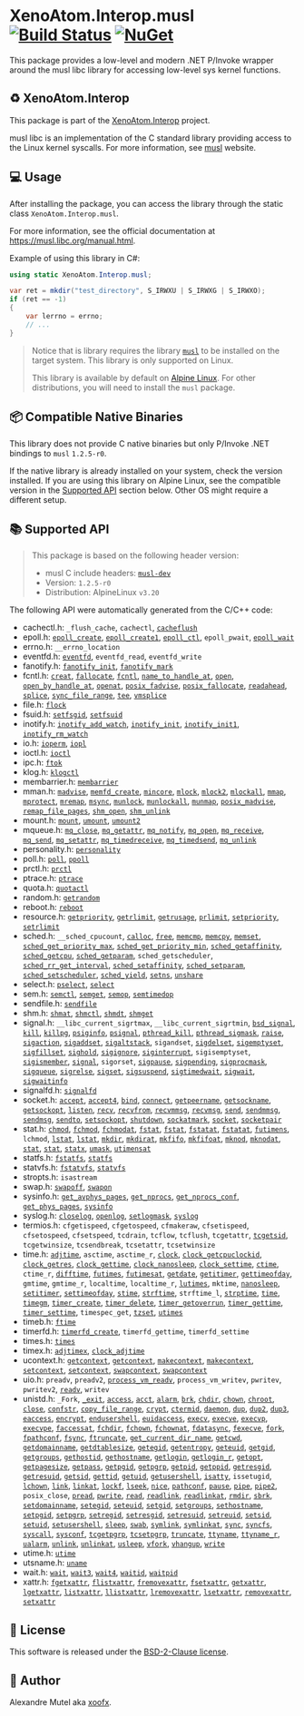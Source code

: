 # XenoAtom.Interop.musl [![Build Status](https://github.com/XenoAtom/XenoAtom.Interop/actions/workflows/ci_build_musl.yml/badge.svg)](https://github.com/XenoAtom/XenoAtom.Interop/actions/workflows/ci_build_musl.yml) [![NuGet](https://img.shields.io/nuget/v/XenoAtom.Interop.musl.svg)](https://www.nuget.org/packages/XenoAtom.Interop.musl/)

This package provides a low-level and modern .NET P/Invoke wrapper around the musl libc library for accessing low-level sys kernel functions.

## ♻️ XenoAtom.Interop

This package is part of the [XenoAtom.Interop](https://github.com/XenoAtom/XenoAtom.Interop) project.

musl libc is an implementation of the C standard library providing access to the Linux kernel syscalls. For more information, see [musl](https://musl.libc.org/) website.
## 💻 Usage

After installing the package, you can access the library through the static class `XenoAtom.Interop.musl`.

For more information, see the official documentation at https://musl.libc.org/manual.html.

Example of using this library in C#:

```csharp
using static XenoAtom.Interop.musl;

var ret = mkdir("test_directory", S_IRWXU | S_IRWXG | S_IRWXO);
if (ret == -1)
{
    var lerrno = errno;
    // ...
}
```
> Notice that is library requires the library [`musl`](https://musl.libc.org/) to be installed on the target system. This library is only supported on Linux.
>
> This library is available by default on [Alpine Linux](https://www.alpinelinux.org/). For other distributions, you will need to install the `musl` package.
## 📦 Compatible Native Binaries

This library does not provide C native binaries but only P/Invoke .NET bindings to `musl` `1.2.5-r0`.

If the native library is already installed on your system, check the version installed. If you are using this library on Alpine Linux, see the compatible version in the [Supported API](#supported-api) section below.
Other OS might require a different setup.


## 📚 Supported API

> This package is based on the following header version:
> 
> - musl C include headers: [`musl-dev`](https://pkgs.alpinelinux.org/package/v3.20/main/x86_64/musl-dev)
> - Version: `1.2.5-r0`
> - Distribution: AlpineLinux `v3.20`

The following API were automatically generated from the C/C++ code:

- cachectl.h: `_flush_cache`, `cachectl`, [`cacheflush`](https://man7.org/linux/man-pages/man2/cacheflush.2.html)
- epoll.h: [`epoll_create`](https://man7.org/linux/man-pages/man2/epoll_create.2.html), [`epoll_create1`](https://man7.org/linux/man-pages/man2/epoll_create.2.html), [`epoll_ctl`](https://man7.org/linux/man-pages/man2/epoll_ctl.2.html), `epoll_pwait`, [`epoll_wait`](https://man7.org/linux/man-pages/man2/epoll_wait.2.html)
- errno.h: `__errno_location`
- eventfd.h: [`eventfd`](https://man7.org/linux/man-pages/man2/eventfd.2.html), `eventfd_read`, `eventfd_write`
- fanotify.h: [`fanotify_init`](https://man7.org/linux/man-pages/man2/fanotify_init.2.html), [`fanotify_mark`](https://man7.org/linux/man-pages/man2/fanotify_mark.2.html)
- fcntl.h: [`creat`](https://man7.org/linux/man-pages/man2/open.2.html), [`fallocate`](https://man7.org/linux/man-pages/man2/fallocate.2.html), [`fcntl`](https://man7.org/linux/man-pages/man2/fcntl.2.html), [`name_to_handle_at`](https://man7.org/linux/man-pages/man2/open_by_handle_at.2.html), [`open`](https://man7.org/linux/man-pages/man2/open.2.html), [`open_by_handle_at`](https://man7.org/linux/man-pages/man2/open_by_handle_at.2.html), [`openat`](https://man7.org/linux/man-pages/man2/open.2.html), [`posix_fadvise`](https://man7.org/linux/man-pages/man2/posix_fadvise.2.html), [`posix_fallocate`](https://man7.org/linux/man-pages/man3/posix_fallocate.3.html), [`readahead`](https://man7.org/linux/man-pages/man2/readahead.2.html), [`splice`](https://man7.org/linux/man-pages/man2/splice.2.html), [`sync_file_range`](https://man7.org/linux/man-pages/man2/sync_file_range.2.html), [`tee`](https://man7.org/linux/man-pages/man2/tee.2.html), [`vmsplice`](https://man7.org/linux/man-pages/man2/vmsplice.2.html)
- file.h: [`flock`](https://man7.org/linux/man-pages/man2/flock.2.html)
- fsuid.h: [`setfsgid`](https://man7.org/linux/man-pages/man2/setfsgid.2.html), [`setfsuid`](https://man7.org/linux/man-pages/man2/setfsuid.2.html)
- inotify.h: [`inotify_add_watch`](https://man7.org/linux/man-pages/man2/inotify_add_watch.2.html), [`inotify_init`](https://man7.org/linux/man-pages/man2/inotify_init.2.html), [`inotify_init1`](https://man7.org/linux/man-pages/man2/inotify_init.2.html), [`inotify_rm_watch`](https://man7.org/linux/man-pages/man2/inotify_rm_watch.2.html)
- io.h: [`ioperm`](https://man7.org/linux/man-pages/man2/ioperm.2.html), [`iopl`](https://man7.org/linux/man-pages/man2/iopl.2.html)
- ioctl.h: [`ioctl`](https://man7.org/linux/man-pages/man2/ioctl.2.html)
- ipc.h: [`ftok`](https://man7.org/linux/man-pages/man3/ftok.3.html)
- klog.h: [`klogctl`](https://man7.org/linux/man-pages/man2/syslog.2.html)
- membarrier.h: [`membarrier`](https://man7.org/linux/man-pages/man2/membarrier.2.html)
- mman.h: [`madvise`](https://man7.org/linux/man-pages/man2/madvise.2.html), [`memfd_create`](https://man7.org/linux/man-pages/man2/memfd_create.2.html), [`mincore`](https://man7.org/linux/man-pages/man2/mincore.2.html), [`mlock`](https://man7.org/linux/man-pages/man2/mlock.2.html), [`mlock2`](https://man7.org/linux/man-pages/man2/mlock.2.html), [`mlockall`](https://man7.org/linux/man-pages/man2/mlock.2.html), [`mmap`](https://man7.org/linux/man-pages/man2/mmap.2.html), [`mprotect`](https://man7.org/linux/man-pages/man2/mprotect.2.html), [`mremap`](https://man7.org/linux/man-pages/man2/mremap.2.html), [`msync`](https://man7.org/linux/man-pages/man2/msync.2.html), [`munlock`](https://man7.org/linux/man-pages/man2/mlock.2.html), [`munlockall`](https://man7.org/linux/man-pages/man2/mlock.2.html), [`munmap`](https://man7.org/linux/man-pages/man2/mmap.2.html), [`posix_madvise`](https://man7.org/linux/man-pages/man3/posix_madvise.3.html), [`remap_file_pages`](https://man7.org/linux/man-pages/man2/remap_file_pages.2.html), [`shm_open`](https://man7.org/linux/man-pages/man3/shm_open.3.html), [`shm_unlink`](https://man7.org/linux/man-pages/man3/shm_open.3.html)
- mount.h: [`mount`](https://man7.org/linux/man-pages/man2/mount.2.html), [`umount`](https://man7.org/linux/man-pages/man2/umount.2.html), [`umount2`](https://man7.org/linux/man-pages/man2/umount.2.html)
- mqueue.h: [`mq_close`](https://man7.org/linux/man-pages/man3/mq_close.3.html), [`mq_getattr`](https://man7.org/linux/man-pages/man3/mq_getattr.3.html), [`mq_notify`](https://man7.org/linux/man-pages/man3/mq_notify.3.html), [`mq_open`](https://man7.org/linux/man-pages/man3/mq_open.3.html), [`mq_receive`](https://man7.org/linux/man-pages/man3/mq_receive.3.html), [`mq_send`](https://man7.org/linux/man-pages/man3/mq_send.3.html), [`mq_setattr`](https://man7.org/linux/man-pages/man3/mq_getattr.3.html), [`mq_timedreceive`](https://man7.org/linux/man-pages/man3/mq_receive.3.html), [`mq_timedsend`](https://man7.org/linux/man-pages/man3/mq_send.3.html), [`mq_unlink`](https://man7.org/linux/man-pages/man3/mq_unlink.3.html)
- personality.h: [`personality`](https://man7.org/linux/man-pages/man2/personality.2.html)
- poll.h: [`poll`](https://man7.org/linux/man-pages/man2/poll.2.html), [`ppoll`](https://man7.org/linux/man-pages/man2/poll.2.html)
- prctl.h: [`prctl`](https://man7.org/linux/man-pages/man2/prctl.2.html)
- ptrace.h: [`ptrace`](https://man7.org/linux/man-pages/man2/ptrace.2.html)
- quota.h: [`quotactl`](https://man7.org/linux/man-pages/man2/quotactl.2.html)
- random.h: [`getrandom`](https://man7.org/linux/man-pages/man2/getrandom.2.html)
- reboot.h: [`reboot`](https://man7.org/linux/man-pages/man2/reboot.2.html)
- resource.h: [`getpriority`](https://man7.org/linux/man-pages/man2/getpriority.2.html), [`getrlimit`](https://man7.org/linux/man-pages/man2/getrlimit.2.html), [`getrusage`](https://man7.org/linux/man-pages/man2/getrusage.2.html), [`prlimit`](https://man7.org/linux/man-pages/man2/getrlimit.2.html), [`setpriority`](https://man7.org/linux/man-pages/man2/getpriority.2.html), [`setrlimit`](https://man7.org/linux/man-pages/man2/getrlimit.2.html)
- sched.h: `__sched_cpucount`, [`calloc`](https://man7.org/linux/man-pages/man3/malloc.3.html), [`free`](https://man7.org/linux/man-pages/man3/malloc.3.html), [`memcmp`](https://man7.org/linux/man-pages/man3/memcmp.3.html), [`memcpy`](https://man7.org/linux/man-pages/man3/memcpy.3.html), [`memset`](https://man7.org/linux/man-pages/man3/memset.3.html), [`sched_get_priority_max`](https://man7.org/linux/man-pages/man2/sched_get_priority_max.2.html), [`sched_get_priority_min`](https://man7.org/linux/man-pages/man2/sched_get_priority_max.2.html), [`sched_getaffinity`](https://man7.org/linux/man-pages/man2/sched_setaffinity.2.html), [`sched_getcpu`](https://man7.org/linux/man-pages/man3/sched_getcpu.3.html), [`sched_getparam`](https://man7.org/linux/man-pages/man2/sched_setparam.2.html), `sched_getscheduler`, [`sched_rr_get_interval`](https://man7.org/linux/man-pages/man2/sched_rr_get_interval.2.html), [`sched_setaffinity`](https://man7.org/linux/man-pages/man2/sched_setaffinity.2.html), [`sched_setparam`](https://man7.org/linux/man-pages/man2/sched_setparam.2.html), [`sched_setscheduler`](https://man7.org/linux/man-pages/man2/sched_setscheduler.2.html), [`sched_yield`](https://man7.org/linux/man-pages/man2/sched_yield.2.html), [`setns`](https://man7.org/linux/man-pages/man2/setns.2.html), [`unshare`](https://man7.org/linux/man-pages/man2/unshare.2.html)
- select.h: [`pselect`](https://man7.org/linux/man-pages/man2/select_tut.2.html), [`select`](https://man7.org/linux/man-pages/man2/select_tut.2.html)
- sem.h: [`semctl`](https://man7.org/linux/man-pages/man2/semctl.2.html), [`semget`](https://man7.org/linux/man-pages/man2/semget.2.html), [`semop`](https://man7.org/linux/man-pages/man2/semop.2.html), [`semtimedop`](https://man7.org/linux/man-pages/man2/semop.2.html)
- sendfile.h: [`sendfile`](https://man7.org/linux/man-pages/man2/sendfile.2.html)
- shm.h: [`shmat`](https://man7.org/linux/man-pages/man2/shmop.2.html), [`shmctl`](https://man7.org/linux/man-pages/man2/shmctl.2.html), [`shmdt`](https://man7.org/linux/man-pages/man2/shmop.2.html), [`shmget`](https://man7.org/linux/man-pages/man2/shmget.2.html)
- signal.h: `__libc_current_sigrtmax`, `__libc_current_sigrtmin`, [`bsd_signal`](https://man7.org/linux/man-pages/man3/bsd_signal.3.html), [`kill`](https://man7.org/linux/man-pages/man2/kill.2.html), [`killpg`](https://man7.org/linux/man-pages/man3/killpg.3.html), [`psiginfo`](https://man7.org/linux/man-pages/man3/psignal.3.html), [`psignal`](https://man7.org/linux/man-pages/man3/psignal.3.html), [`pthread_kill`](https://man7.org/linux/man-pages/man3/pthread_kill.3.html), [`pthread_sigmask`](https://man7.org/linux/man-pages/man3/pthread_sigmask.3.html), [`raise`](https://man7.org/linux/man-pages/man3/raise.3.html), [`sigaction`](https://man7.org/linux/man-pages/man2/sigaction.2.html), [`sigaddset`](https://man7.org/linux/man-pages/man3/sigsetops.3.html), [`sigaltstack`](https://man7.org/linux/man-pages/man2/sigaltstack.2.html), `sigandset`, [`sigdelset`](https://man7.org/linux/man-pages/man3/sigsetops.3.html), [`sigemptyset`](https://man7.org/linux/man-pages/man3/sigsetops.3.html), [`sigfillset`](https://man7.org/linux/man-pages/man3/sigsetops.3.html), [`sighold`](https://man7.org/linux/man-pages/man3/sigset.3.html), [`sigignore`](https://man7.org/linux/man-pages/man3/sigset.3.html), [`siginterrupt`](https://man7.org/linux/man-pages/man3/siginterrupt.3.html), `sigisemptyset`, [`sigismember`](https://man7.org/linux/man-pages/man3/sigsetops.3.html), [`signal`](https://man7.org/linux/man-pages/man2/signal.2.html), `sigorset`, [`sigpause`](https://man7.org/linux/man-pages/man3/sigpause.3.html), [`sigpending`](https://man7.org/linux/man-pages/man2/sigpending.2.html), [`sigprocmask`](https://man7.org/linux/man-pages/man2/sigprocmask.2.html), [`sigqueue`](https://man7.org/linux/man-pages/man3/sigqueue.3.html), [`sigrelse`](https://man7.org/linux/man-pages/man3/sigset.3.html), [`sigset`](https://man7.org/linux/man-pages/man3/sigset.3.html), [`sigsuspend`](https://man7.org/linux/man-pages/man2/sigsuspend.2.html), [`sigtimedwait`](https://man7.org/linux/man-pages/man2/sigwaitinfo.2.html), [`sigwait`](https://man7.org/linux/man-pages/man3/sigwait.3.html), [`sigwaitinfo`](https://man7.org/linux/man-pages/man2/sigwaitinfo.2.html)
- signalfd.h: [`signalfd`](https://man7.org/linux/man-pages/man2/signalfd.2.html)
- socket.h: [`accept`](https://man7.org/linux/man-pages/man2/accept.2.html), [`accept4`](https://man7.org/linux/man-pages/man2/accept.2.html), [`bind`](https://man7.org/linux/man-pages/man2/bind.2.html), [`connect`](https://man7.org/linux/man-pages/man2/connect.2.html), [`getpeername`](https://man7.org/linux/man-pages/man2/getpeername.2.html), [`getsockname`](https://man7.org/linux/man-pages/man2/getsockname.2.html), [`getsockopt`](https://man7.org/linux/man-pages/man2/getsockopt.2.html), [`listen`](https://man7.org/linux/man-pages/man2/listen.2.html), [`recv`](https://man7.org/linux/man-pages/man2/recv.2.html), [`recvfrom`](https://man7.org/linux/man-pages/man2/recv.2.html), [`recvmmsg`](https://man7.org/linux/man-pages/man2/recvmmsg.2.html), [`recvmsg`](https://man7.org/linux/man-pages/man2/recv.2.html), [`send`](https://man7.org/linux/man-pages/man2/send.2.html), [`sendmmsg`](https://man7.org/linux/man-pages/man2/sendmmsg.2.html), [`sendmsg`](https://man7.org/linux/man-pages/man2/send.2.html), [`sendto`](https://man7.org/linux/man-pages/man2/send.2.html), [`setsockopt`](https://man7.org/linux/man-pages/man2/getsockopt.2.html), [`shutdown`](https://man7.org/linux/man-pages/man2/shutdown.2.html), [`sockatmark`](https://man7.org/linux/man-pages/man3/sockatmark.3.html), [`socket`](https://man7.org/linux/man-pages/man2/socket.2.html), [`socketpair`](https://man7.org/linux/man-pages/man2/socketpair.2.html)
- stat.h: [`chmod`](https://man7.org/linux/man-pages/man2/chmod.2.html), [`fchmod`](https://man7.org/linux/man-pages/man2/chmod.2.html), [`fchmodat`](https://man7.org/linux/man-pages/man2/chmod.2.html), [`fstat`](https://man7.org/linux/man-pages/man2/stat.2.html), [`fstat`](https://man7.org/linux/man-pages/man2/stat.2.html), [`fstatat`](https://man7.org/linux/man-pages/man2/stat.2.html), [`fstatat`](https://man7.org/linux/man-pages/man2/stat.2.html), [`futimens`](https://man7.org/linux/man-pages/man2/utimensat.2.html), `lchmod`, [`lstat`](https://man7.org/linux/man-pages/man2/stat.2.html), [`lstat`](https://man7.org/linux/man-pages/man2/stat.2.html), [`mkdir`](https://man7.org/linux/man-pages/man2/mkdir.2.html), [`mkdirat`](https://man7.org/linux/man-pages/man2/mkdir.2.html), [`mkfifo`](https://man7.org/linux/man-pages/man3/mkfifo.3.html), [`mkfifoat`](https://man7.org/linux/man-pages/man3/mkfifo.3.html), [`mknod`](https://man7.org/linux/man-pages/man2/mknod.2.html), [`mknodat`](https://man7.org/linux/man-pages/man2/mknod.2.html), [`stat`](https://man7.org/linux/man-pages/man2/stat.2.html), [`stat`](https://man7.org/linux/man-pages/man2/stat.2.html), [`statx`](https://man7.org/linux/man-pages/man2/statx.2.html), [`umask`](https://man7.org/linux/man-pages/man2/umask.2.html), [`utimensat`](https://man7.org/linux/man-pages/man2/utimensat.2.html)
- statfs.h: [`fstatfs`](https://man7.org/linux/man-pages/man2/statfs.2.html), [`statfs`](https://man7.org/linux/man-pages/man2/statfs.2.html)
- statvfs.h: [`fstatvfs`](https://man7.org/linux/man-pages/man3/statvfs.3.html), [`statvfs`](https://man7.org/linux/man-pages/man3/statvfs.3.html)
- stropts.h: `isastream`
- swap.h: [`swapoff`](https://man7.org/linux/man-pages/man2/swapon.2.html), [`swapon`](https://man7.org/linux/man-pages/man2/swapon.2.html)
- sysinfo.h: [`get_avphys_pages`](https://man7.org/linux/man-pages/man3/get_phys_pages.3.html), [`get_nprocs`](https://man7.org/linux/man-pages/man3/get_nprocs.3.html), [`get_nprocs_conf`](https://man7.org/linux/man-pages/man3/get_nprocs.3.html), [`get_phys_pages`](https://man7.org/linux/man-pages/man3/get_phys_pages.3.html), [`sysinfo`](https://man7.org/linux/man-pages/man2/sysinfo.2.html)
- syslog.h: [`closelog`](https://man7.org/linux/man-pages/man3/syslog.3.html), [`openlog`](https://man7.org/linux/man-pages/man3/syslog.3.html), [`setlogmask`](https://man7.org/linux/man-pages/man3/setlogmask.3.html), [`syslog`](https://man7.org/linux/man-pages/man3/syslog.3.html)
- termios.h: `cfgetispeed`, `cfgetospeed`, `cfmakeraw`, `cfsetispeed`, `cfsetospeed`, `cfsetspeed`, `tcdrain`, `tcflow`, `tcflush`, `tcgetattr`, [`tcgetsid`](https://man7.org/linux/man-pages/man3/tcgetsid.3.html), `tcgetwinsize`, `tcsendbreak`, `tcsetattr`, `tcsetwinsize`
- time.h: [`adjtime`](https://man7.org/linux/man-pages/man3/adjtime.3.html), `asctime`, `asctime_r`, [`clock`](https://man7.org/linux/man-pages/man3/clock.3.html), [`clock_getcpuclockid`](https://man7.org/linux/man-pages/man3/clock_getcpuclockid.3.html), [`clock_getres`](https://man7.org/linux/man-pages/man2/clock_getres.2.html), [`clock_gettime`](https://man7.org/linux/man-pages/man2/clock_getres.2.html), [`clock_nanosleep`](https://man7.org/linux/man-pages/man2/clock_nanosleep.2.html), [`clock_settime`](https://man7.org/linux/man-pages/man2/clock_getres.2.html), [`ctime`](https://man7.org/linux/man-pages/man3/ctime.3.html), `ctime_r`, [`difftime`](https://man7.org/linux/man-pages/man3/difftime.3.html), [`futimes`](https://man7.org/linux/man-pages/man3/futimes.3.html), [`futimesat`](https://man7.org/linux/man-pages/man2/futimesat.2.html), [`getdate`](https://man7.org/linux/man-pages/man3/getdate.3.html), [`getitimer`](https://man7.org/linux/man-pages/man2/getitimer.2.html), [`gettimeofday`](https://man7.org/linux/man-pages/man2/gettimeofday.2.html), `gmtime`, `gmtime_r`, `localtime`, `localtime_r`, [`lutimes`](https://man7.org/linux/man-pages/man3/futimes.3.html), `mktime`, [`nanosleep`](https://man7.org/linux/man-pages/man2/nanosleep.2.html), [`setitimer`](https://man7.org/linux/man-pages/man2/getitimer.2.html), [`settimeofday`](https://man7.org/linux/man-pages/man2/gettimeofday.2.html), [`stime`](https://man7.org/linux/man-pages/man2/stime.2.html), [`strftime`](https://man7.org/linux/man-pages/man3/strftime.3.html), `strftime_l`, [`strptime`](https://man7.org/linux/man-pages/man3/strptime.3.html), [`time`](https://man7.org/linux/man-pages/man2/time.2.html), [`timegm`](https://man7.org/linux/man-pages/man3/timegm.3.html), [`timer_create`](https://man7.org/linux/man-pages/man2/timer_create.2.html), [`timer_delete`](https://man7.org/linux/man-pages/man2/timer_delete.2.html), [`timer_getoverrun`](https://man7.org/linux/man-pages/man2/timer_getoverrun.2.html), [`timer_gettime`](https://man7.org/linux/man-pages/man2/timer_settime.2.html), [`timer_settime`](https://man7.org/linux/man-pages/man2/timer_settime.2.html), `timespec_get`, [`tzset`](https://man7.org/linux/man-pages/man3/tzset.3.html), [`utimes`](https://man7.org/linux/man-pages/man2/utime.2.html)
- timeb.h: [`ftime`](https://man7.org/linux/man-pages/man3/ftime.3.html)
- timerfd.h: [`timerfd_create`](https://man7.org/linux/man-pages/man2/timerfd_create.2.html), `timerfd_gettime`, `timerfd_settime`
- times.h: [`times`](https://man7.org/linux/man-pages/man2/times.2.html)
- timex.h: [`adjtimex`](https://man7.org/linux/man-pages/man2/adjtimex.2.html), [`clock_adjtime`](https://man7.org/linux/man-pages/man2/adjtimex.2.html)
- ucontext.h: [`getcontext`](https://man7.org/linux/man-pages/man3/getcontext.3.html), [`getcontext`](https://man7.org/linux/man-pages/man3/getcontext.3.html), [`makecontext`](https://man7.org/linux/man-pages/man3/makecontext.3.html), [`makecontext`](https://man7.org/linux/man-pages/man3/makecontext.3.html), [`setcontext`](https://man7.org/linux/man-pages/man3/getcontext.3.html), [`setcontext`](https://man7.org/linux/man-pages/man3/getcontext.3.html), [`swapcontext`](https://man7.org/linux/man-pages/man3/makecontext.3.html), [`swapcontext`](https://man7.org/linux/man-pages/man3/makecontext.3.html)
- uio.h: `preadv`, `preadv2`, [`process_vm_readv`](https://man7.org/linux/man-pages/man2/process_vm_readv.2.html), `process_vm_writev`, `pwritev`, `pwritev2`, [`readv`](https://man7.org/linux/man-pages/man2/readv.2.html), `writev`
- unistd.h: `_Fork`, [`_exit`](https://man7.org/linux/man-pages/man2/_exit.2.html), [`access`](https://man7.org/linux/man-pages/man2/access.2.html), [`acct`](https://man7.org/linux/man-pages/man2/acct.2.html), [`alarm`](https://man7.org/linux/man-pages/man2/alarm.2.html), [`brk`](https://man7.org/linux/man-pages/man2/brk.2.html), [`chdir`](https://man7.org/linux/man-pages/man2/chdir.2.html), [`chown`](https://man7.org/linux/man-pages/man2/chown.2.html), [`chroot`](https://man7.org/linux/man-pages/man2/chroot.2.html), [`close`](https://man7.org/linux/man-pages/man2/close.2.html), [`confstr`](https://man7.org/linux/man-pages/man3/confstr.3.html), [`copy_file_range`](https://man7.org/linux/man-pages/man2/copy_file_range.2.html), [`crypt`](https://man7.org/linux/man-pages/man3/crypt.3.html), [`ctermid`](https://man7.org/linux/man-pages/man3/ctermid.3.html), [`daemon`](https://man7.org/linux/man-pages/man3/daemon.3.html), [`dup`](https://man7.org/linux/man-pages/man2/dup.2.html), [`dup2`](https://man7.org/linux/man-pages/man2/dup.2.html), [`dup3`](https://man7.org/linux/man-pages/man2/dup.2.html), [`eaccess`](https://man7.org/linux/man-pages/man3/euidaccess.3.html), [`encrypt`](https://man7.org/linux/man-pages/man3/encrypt.3.html), [`endusershell`](https://man7.org/linux/man-pages/man3/getusershell.3.html), [`euidaccess`](https://man7.org/linux/man-pages/man3/euidaccess.3.html), [`execv`](https://man7.org/linux/man-pages/man3/exec.3.html), [`execve`](https://man7.org/linux/man-pages/man2/execve.2.html), [`execvp`](https://man7.org/linux/man-pages/man3/exec.3.html), [`execvpe`](https://man7.org/linux/man-pages/man3/exec.3.html), [`faccessat`](https://man7.org/linux/man-pages/man2/access.2.html), [`fchdir`](https://man7.org/linux/man-pages/man2/chdir.2.html), [`fchown`](https://man7.org/linux/man-pages/man2/chown.2.html), [`fchownat`](https://man7.org/linux/man-pages/man2/chown.2.html), [`fdatasync`](https://man7.org/linux/man-pages/man2/fsync.2.html), [`fexecve`](https://man7.org/linux/man-pages/man3/fexecve.3.html), [`fork`](https://man7.org/linux/man-pages/man2/fork.2.html), [`fpathconf`](https://man7.org/linux/man-pages/man3/fpathconf.3.html), [`fsync`](https://man7.org/linux/man-pages/man2/fsync.2.html), [`ftruncate`](https://man7.org/linux/man-pages/man2/truncate.2.html), [`get_current_dir_name`](https://man7.org/linux/man-pages/man3/getcwd.3.html), [`getcwd`](https://man7.org/linux/man-pages/man3/getcwd.3.html), [`getdomainname`](https://man7.org/linux/man-pages/man2/getdomainname.2.html), [`getdtablesize`](https://man7.org/linux/man-pages/man3/getdtablesize.3.html), [`getegid`](https://man7.org/linux/man-pages/man2/getgid.2.html), [`getentropy`](https://man7.org/linux/man-pages/man3/getentropy.3.html), [`geteuid`](https://man7.org/linux/man-pages/man2/getuid.2.html), [`getgid`](https://man7.org/linux/man-pages/man2/getgid.2.html), [`getgroups`](https://man7.org/linux/man-pages/man2/getgroups.2.html), [`gethostid`](https://man7.org/linux/man-pages/man3/gethostid.3.html), [`gethostname`](https://man7.org/linux/man-pages/man2/gethostname.2.html), [`getlogin`](https://man7.org/linux/man-pages/man3/getlogin.3.html), [`getlogin_r`](https://man7.org/linux/man-pages/man3/getlogin.3.html), [`getopt`](https://man7.org/linux/man-pages/man3/getopt.3.html), [`getpagesize`](https://man7.org/linux/man-pages/man2/getpagesize.2.html), [`getpass`](https://man7.org/linux/man-pages/man3/getpass.3.html), [`getpgid`](https://man7.org/linux/man-pages/man2/setpgid.2.html), [`getpgrp`](https://man7.org/linux/man-pages/man2/setpgid.2.html), [`getpid`](https://man7.org/linux/man-pages/man2/getpid.2.html), [`getppid`](https://man7.org/linux/man-pages/man2/getpid.2.html), [`getresgid`](https://man7.org/linux/man-pages/man2/getresuid.2.html), [`getresuid`](https://man7.org/linux/man-pages/man2/getresuid.2.html), [`getsid`](https://man7.org/linux/man-pages/man2/getsid.2.html), [`gettid`](https://man7.org/linux/man-pages/man2/gettid.2.html), [`getuid`](https://man7.org/linux/man-pages/man2/getuid.2.html), [`getusershell`](https://man7.org/linux/man-pages/man3/getusershell.3.html), [`isatty`](https://man7.org/linux/man-pages/man3/isatty.3.html), `issetugid`, [`lchown`](https://man7.org/linux/man-pages/man2/chown.2.html), [`link`](https://man7.org/linux/man-pages/man2/link.2.html), [`linkat`](https://man7.org/linux/man-pages/man2/link.2.html), [`lockf`](https://man7.org/linux/man-pages/man3/lockf.3.html), [`lseek`](https://man7.org/linux/man-pages/man2/lseek.2.html), [`nice`](https://man7.org/linux/man-pages/man2/nice.2.html), [`pathconf`](https://man7.org/linux/man-pages/man3/fpathconf.3.html), [`pause`](https://man7.org/linux/man-pages/man2/pause.2.html), [`pipe`](https://man7.org/linux/man-pages/man2/pipe.2.html), [`pipe2`](https://man7.org/linux/man-pages/man2/pipe.2.html), `posix_close`, [`pread`](https://man7.org/linux/man-pages/man2/pread.2.html), [`pwrite`](https://man7.org/linux/man-pages/man2/pread.2.html), [`read`](https://man7.org/linux/man-pages/man2/read.2.html), [`readlink`](https://man7.org/linux/man-pages/man2/readlink.2.html), [`readlinkat`](https://man7.org/linux/man-pages/man2/readlink.2.html), [`rmdir`](https://man7.org/linux/man-pages/man2/rmdir.2.html), [`sbrk`](https://man7.org/linux/man-pages/man2/brk.2.html), [`setdomainname`](https://man7.org/linux/man-pages/man2/getdomainname.2.html), [`setegid`](https://man7.org/linux/man-pages/man2/seteuid.2.html), [`seteuid`](https://man7.org/linux/man-pages/man2/seteuid.2.html), [`setgid`](https://man7.org/linux/man-pages/man2/setgid.2.html), [`setgroups`](https://man7.org/linux/man-pages/man2/getgroups.2.html), [`sethostname`](https://man7.org/linux/man-pages/man2/gethostname.2.html), [`setpgid`](https://man7.org/linux/man-pages/man2/setpgid.2.html), [`setpgrp`](https://man7.org/linux/man-pages/man2/setpgid.2.html), [`setregid`](https://man7.org/linux/man-pages/man2/setreuid.2.html), [`setresgid`](https://man7.org/linux/man-pages/man2/setresuid.2.html), [`setresuid`](https://man7.org/linux/man-pages/man2/setresuid.2.html), [`setreuid`](https://man7.org/linux/man-pages/man2/setreuid.2.html), [`setsid`](https://man7.org/linux/man-pages/man2/setsid.2.html), [`setuid`](https://man7.org/linux/man-pages/man2/setuid.2.html), [`setusershell`](https://man7.org/linux/man-pages/man3/getusershell.3.html), [`sleep`](https://man7.org/linux/man-pages/man3/sleep.3.html), [`swab`](https://man7.org/linux/man-pages/man3/swab.3.html), [`symlink`](https://man7.org/linux/man-pages/man2/symlink.2.html), [`symlinkat`](https://man7.org/linux/man-pages/man2/symlink.2.html), [`sync`](https://man7.org/linux/man-pages/man2/sync.2.html), [`syncfs`](https://man7.org/linux/man-pages/man2/sync.2.html), [`syscall`](https://man7.org/linux/man-pages/man2/syscall.2.html), [`sysconf`](https://man7.org/linux/man-pages/man3/sysconf.3.html), [`tcgetpgrp`](https://man7.org/linux/man-pages/man3/tcgetpgrp.3.html), [`tcsetpgrp`](https://man7.org/linux/man-pages/man3/tcgetpgrp.3.html), [`truncate`](https://man7.org/linux/man-pages/man2/truncate.2.html), [`ttyname`](https://man7.org/linux/man-pages/man3/ttyname.3.html), [`ttyname_r`](https://man7.org/linux/man-pages/man3/ttyname.3.html), [`ualarm`](https://man7.org/linux/man-pages/man3/ualarm.3.html), [`unlink`](https://man7.org/linux/man-pages/man2/unlink.2.html), [`unlinkat`](https://man7.org/linux/man-pages/man2/unlink.2.html), [`usleep`](https://man7.org/linux/man-pages/man3/usleep.3.html), [`vfork`](https://man7.org/linux/man-pages/man2/vfork.2.html), [`vhangup`](https://man7.org/linux/man-pages/man2/vhangup.2.html), [`write`](https://man7.org/linux/man-pages/man2/write.2.html)
- utime.h: [`utime`](https://man7.org/linux/man-pages/man2/utime.2.html)
- utsname.h: [`uname`](https://man7.org/linux/man-pages/man2/uname.2.html)
- wait.h: [`wait`](https://man7.org/linux/man-pages/man2/wait.2.html), [`wait3`](https://man7.org/linux/man-pages/man2/wait4.2.html), [`wait4`](https://man7.org/linux/man-pages/man2/wait4.2.html), [`waitid`](https://man7.org/linux/man-pages/man2/wait.2.html), [`waitpid`](https://man7.org/linux/man-pages/man2/wait.2.html)
- xattr.h: [`fgetxattr`](https://man7.org/linux/man-pages/man2/getxattr.2.html), [`flistxattr`](https://man7.org/linux/man-pages/man2/listxattr.2.html), [`fremovexattr`](https://man7.org/linux/man-pages/man2/removexattr.2.html), [`fsetxattr`](https://man7.org/linux/man-pages/man2/setxattr.2.html), [`getxattr`](https://man7.org/linux/man-pages/man2/getxattr.2.html), [`lgetxattr`](https://man7.org/linux/man-pages/man2/getxattr.2.html), [`listxattr`](https://man7.org/linux/man-pages/man2/listxattr.2.html), [`llistxattr`](https://man7.org/linux/man-pages/man2/listxattr.2.html), [`lremovexattr`](https://man7.org/linux/man-pages/man2/removexattr.2.html), [`lsetxattr`](https://man7.org/linux/man-pages/man2/setxattr.2.html), [`removexattr`](https://man7.org/linux/man-pages/man2/removexattr.2.html), [`setxattr`](https://man7.org/linux/man-pages/man2/setxattr.2.html)


## 🪪 License

This software is released under the [BSD-2-Clause license](https://opensource.org/licenses/BSD-2-Clause). 

## 🤗 Author

Alexandre Mutel aka [xoofx](https://xoofx.github.io).

